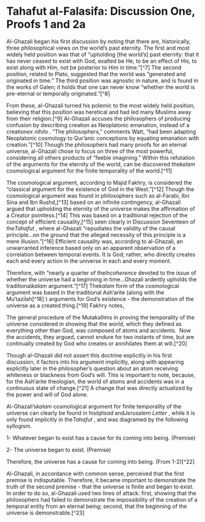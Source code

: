 Tahafut al-Falasifa: Discussion One, Proofs 1 and 2a
====================================================

Al-Ghazali began his first discussion by noting that there are,
historically, three philosophical views on the world’s past eternity.
The first and most widely held position was that of “upholding [the
world’s] past eternity: that it has never ceased to exist with God,
exalted be He, to be an effect of His, to exist along with Him, not be
posterior to Him in time.”[^7] The second position, related to Plato,
suggested that the world was “generated and originated in time.” The
third position was agnostic in nature, and is found in the works of
Galen; it holds that one can never know “whether the world is
pre-eternal or temporally originated.”[^8]

From these, al-Ghazali turned his polemic to the most widely held
position, believing that this position was heretical and had led many
Muslims away from their religion.[^9] Al-Ghazali accuses the
philosophers of producing confusion by describing creation as
Neoplatonic emanation, instead of a creation*ex nihilo* . “The
philosophers,” comments Watt, “had been adapting Neoplatonic cosmology
to Qur’anic conceptions by equating emanation with creation.”[^10]
Though the philosophers had many proofs for an eternal universe,
al-Ghazali chose to focus on three of the most powerful, considering all
others products of “feeble imagining.” Within this refutation of the
arguments for the eternity of the world, can be discovered the*kalam*
cosmological argument for the finite temporality of the world.[^11]

The cosmological argument, according to Majid Fakhry, is considered the
“classical argument for the existence of God in the West.”[^12] Though
the cosmological argument was found in philosophers such as al-Farabi,
Ibn Sina and Ibn Rushd,[^13] based on an infinite contingency,
al-Ghazali argued that upholding the eternity of the universe makes the
affirmation of a Creator pointless.[^14] This was based on a traditional
rejection of the concept of efficient causality,[^15] seen clearly in
Discussion Seventeen of the*Tahafut* , where al-Ghazali “repudiates the
validity of the causal principle…on the ground that the alleged
necessity of this principle is a mere illusion.”[^16] Efficient
causality was, according to al-Ghazali, an unwarranted inference based
only on an apparent observation of a correlation between temporal
events. It is God; rather, who directly creates each and every action in
the universe in each and every moment.

Therefore, with “nearly a quarter of the*Incoherence* devoted to the
issue of whether the universe had a beginning in time…Ghazali ardently
upholds the traditional*kalam* argument.”[^17] The*kalam* form of the
cosmological argument was based in the traditional Ash‘arite (along with
the Mu‘tazilah[^18] ) arguments for God’s existence - the demonstration
of the universe as a created thing.[^19] Fakhry notes,

The general procedure of the Mutakallims in proving the temporality of
the universe considered in showing that the world, which they defined as
everything other than God, was composed of atoms and accidents.  Now the
accidents, they argued, cannot endure for two instants of time, but are
continually created by God who creates or annihilates them at will.[^20]

Though al-Ghazali did not assert this doctrine explicitly in his first
discussion, it factors into his argument implicitly, along with
appearing explicitly later in the philosopher’s question about an atom
receiving whiteness or blackness from God’s will. This is important to
note, because, for the Ash‘arite theologian, the world of atoms and
accidents was in a continuous state of change.[^21] A change that was
directly actualized by the power and will of God alone.

Al-Ghazali’s*kalam* cosmological argument for finite temporality of the
universe can clearly be found in his*Iqtisad* and*Jerusalem Letter* ,
while it is only found implicitly in the*Tahafut* , and was diagramed by
the following syllogism.

1- Whatever began to exist has a cause for its coming into being.
(Premise)

2- The universe began to exist. (Premise)

Therefore, the universe has a cause for coming into being. (From
1-2)[^22]

Al-Ghazali, in accordance with common sense, perceived that the first
premise is indisputable. Therefore, it became important to demonstrate
the truth of the second premise - that the universe is finite and began
to exist. In order to do so, al-Ghazali used two lines of attack: first,
showing that the philosophers had failed to demonstrate the
impossibility of the creation of a temporal entity from an eternal
being; second, that the beginning of the universe is demonstrable.[^23]


